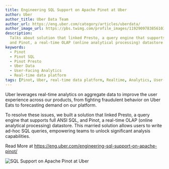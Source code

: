 ```yaml
---
title: Engineering SQL Support on Apache Pinot at Uber
author: Uber
author_title: Uber Data Team
author_url: https://eng.uber.com/category/articles/uberdata/
author_image_url: https://pbs.twimg.com/profile_images/1192909783856103427/6A4s8gW2_400x400.png
description:
  Talks about solution that linked Presto, a query engine that supports full ANSI SQL,
  and Pinot, a real-time OLAP (online analytical processing) datastore.
keywords:
  - Pinot
  - Pinot SQL
  - Pinot Presto
  - Uber Data
  - User-Facing Analytics
  - Real-time data platform
tags: [Pinot, Uber, real-time data platform, Realtime, Analytics, User-Facing Analytics, Presto, SQL]
---
```


Uber leverages real-time analytics on aggregate data to improve the user experience across our products, from fighting fraudulent behavior on Uber Eats to forecasting demand on our platform.

To resolve these issues, we built a solution that linked Presto, a query engine that supports full ANSI SQL, and Pinot, a real-time OLAP (online analytical processing) datastore. This married solution allows users to write ad-hoc SQL queries, empowering teams to unlock significant analysis capabilities.

Read More at https://eng.uber.com/engineering-sql-support-on-apache-pinot/

![SQL Support on Apache Pinot at Uber](https://1fykyq3mdn5r21tpna3wkdyi-wpengine.netdna-ssl.com/wp-content/uploads/2020/01/Header-SQL-768x329.png)
